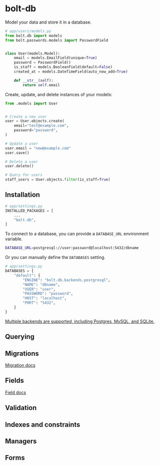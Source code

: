 <!-- This file is compiled from bolt-db/bolt/db/README.md. Do not edit this file directly. -->

# bolt-db

Model your data and store it in a database.

```python
# app/users/models.py
from bolt.db import models
from bolt.passwords.models import PasswordField


class User(models.Model):
    email = models.EmailField(unique=True)
    password = PasswordField()
    is_staff = models.BooleanField(default=False)
    created_at = models.DateTimeField(auto_now_add=True)

    def __str__(self):
        return self.email
```

Create, update, and delete instances of your models:

```python
from .models import User


# Create a new user
user = User.objects.create(
    email="test@example.com",
    password="password",
)

# Update a user
user.email = "new@example.com"
user.save()

# Delete a user
user.delete()

# Query for users
staff_users = User.objects.filter(is_staff=True)
```

## Installation

```python
# app/settings.py
INSTALLED_PACKAGES = [
    ...
    "bolt.db",
]
```

To connect to a database, you can provide a `DATABASE_URL` environment variable.

```sh
DATABASE_URL=postgresql://user:password@localhost:5432/dbname
```

Or you can manually define the `DATABASES` setting.

```python
# app/settings.py
DATABASES = {
    "default": {
        "ENGINE": "bolt.db.backends.postgresql",
        "NAME": "dbname",
        "USER": "user",
        "PASSWORD": "password",
        "HOST": "localhost",
        "PORT": "5432",
    }
}
```

[Multiple backends are supported, including Postgres, MySQL, and SQLite.](https://boltframework.dev/docs/bolt-db/bolt/db/backends/README.md)

## Querying

## Migrations

[Migration docs](https://boltframework.dev/docs/bolt-db/bolt/db/migrations/README.md)

## Fields

[Field docs](https://boltframework.dev/docs/bolt-db/bolt/db/fields/README.md)

## Validation

## Indexes and constraints

## Managers

## Forms

